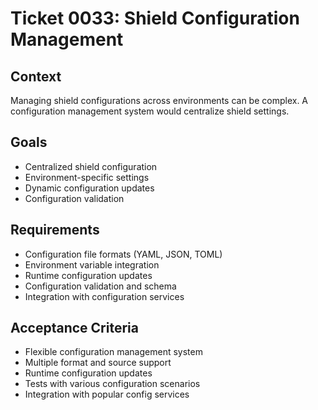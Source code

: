 # Ticket 0033: Shield Configuration Management

## Context
Managing shield configurations across environments can be complex. A configuration management system would centralize shield settings.

## Goals
- Centralized shield configuration
- Environment-specific settings
- Dynamic configuration updates
- Configuration validation

## Requirements
- Configuration file formats (YAML, JSON, TOML)
- Environment variable integration
- Runtime configuration updates
- Configuration validation and schema
- Integration with configuration services

## Acceptance Criteria
- Flexible configuration management system
- Multiple format and source support
- Runtime configuration updates
- Tests with various configuration scenarios
- Integration with popular config services